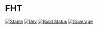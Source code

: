 # FHT

[![Stable](https://img.shields.io/badge/docs-stable-blue.svg)](https://EHTJulia.github.io/FHT.jl/stable/)
[![Dev](https://img.shields.io/badge/docs-dev-blue.svg)](https://EHTJulia.github.io/FHT.jl/dev/)
[![Build Status](https://github.com/EHTJulia/FHT.jl/actions/workflows/CI.yml/badge.svg?branch=main)](https://github.com/EHTJulia/FHT.jl/actions/workflows/CI.yml?query=branch%3Amain)
[![Coverage](https://codecov.io/gh/EHTJulia/FHT.jl/branch/main/graph/badge.svg)](https://codecov.io/gh/EHTJulia/FHT.jl)
